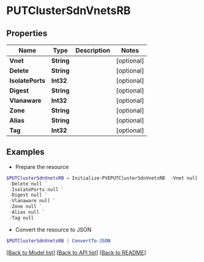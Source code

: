 # PUTClusterSdnVnetsRB
## Properties

Name | Type | Description | Notes
------------ | ------------- | ------------- | -------------
**Vnet** | **String** |  | [optional] 
**Delete** | **String** |  | [optional] 
**IsolatePorts** | **Int32** |  | [optional] 
**Digest** | **String** |  | [optional] 
**Vlanaware** | **Int32** |  | [optional] 
**Zone** | **String** |  | [optional] 
**Alias** | **String** |  | [optional] 
**Tag** | **Int32** |  | [optional] 

## Examples

- Prepare the resource
```powershell
$PUTClusterSdnVnetsRB = Initialize-PVEPUTClusterSdnVnetsRB  -Vnet null `
 -Delete null `
 -IsolatePorts null `
 -Digest null `
 -Vlanaware null `
 -Zone null `
 -Alias null `
 -Tag null
```

- Convert the resource to JSON
```powershell
$PUTClusterSdnVnetsRB | ConvertTo-JSON
```

[[Back to Model list]](../README.md#documentation-for-models) [[Back to API list]](../README.md#documentation-for-api-endpoints) [[Back to README]](../README.md)


